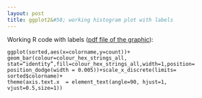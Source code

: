 ```yaml
---
layout: post
title: ggplot2&#58; working histogram plot with labels
---
```


Working R code with labels ([pdf file of the graphic](https://www.dropbox.com/s/pn3wnnxbdwm8xos/ig-vancouver-2014-topcolour-all-ggplot2-Rplot46.pdf?dl=0)):

    ggplot(sorted,aes(x=colorname,y=count))+
    geom_bar(colour=colour_hex_strings_all,  
    stat=“identity”,fill=colour_hex_strings_all,width=1,position=
    position_dodge(width = 0.005))+scale_x_discrete(limits=
    sorted$colorname)+
    theme(axis.text.x  = element_text(angle=90, hjust=1,
    vjust=0.5,size=1))                                                                                                                                                                                             